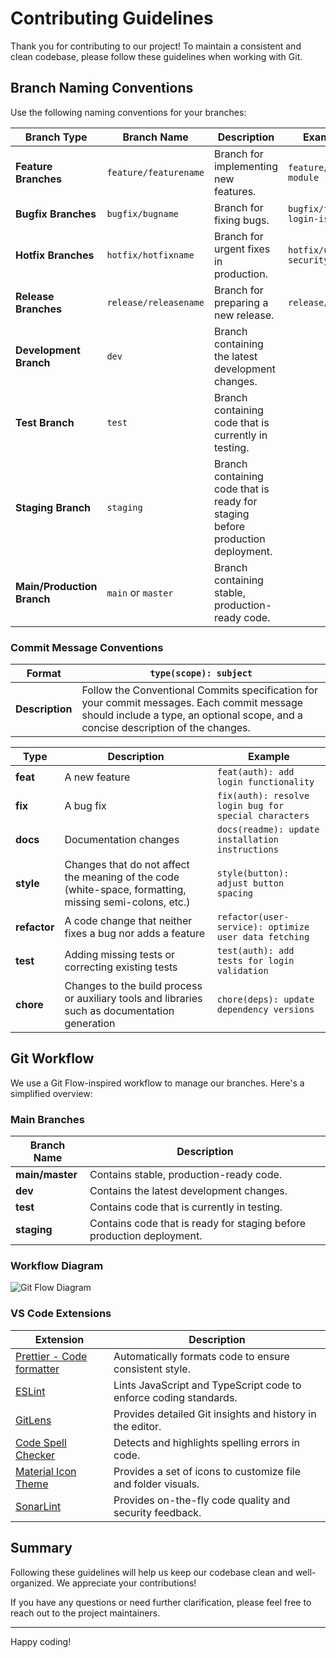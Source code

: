# Contributing Guidelines

Thank you for contributing to our project! To maintain a consistent and clean codebase, please follow these guidelines when working with Git.

## Branch Naming Conventions

Use the following naming conventions for your branches:

| **Branch Type**         | **Branch Name**            | **Description**                                  | **Example**                   |
|-------------------------|----------------------------|--------------------------------------------------|-------------------------------|
| **Feature Branches**    | `feature/featurename`     | Branch for implementing new features.            | `feature/pwm-module`          |
| **Bugfix Branches**     | `bugfix/bugname`           | Branch for fixing bugs.                          | `bugfix/fix-login-issue`      |
| **Hotfix Branches**     | `hotfix/hotfixname`        | Branch for urgent fixes in production.           | `hotfix/urgent-security-fix`  |
| **Release Branches**    | `release/releasename`      | Branch for preparing a new release.              | `release/v1.2.0`              |
| **Development Branch**  | `dev`                  | Branch containing the latest development changes.|                               |
| **Test Branch**         | `test`                     | Branch containing code that is currently in testing.|                           |
| **Staging Branch**      | `staging`                  | Branch containing code that is ready for staging before production deployment.|  |
| **Main/Production Branch**| `main` or `master`      | Branch containing stable, production-ready code. |                               |


### Commit Message Conventions

| **Format**                   | `type(scope): subject`                                                                                          |
|------------------------------|-----------------------------------------------------------------------------------------------------------------|
| **Description**              | Follow the Conventional Commits specification for your commit messages. Each commit message should include a type, an optional scope, and a concise description of the changes. |

| **Type**       | **Description**                                                                                                                   | **Example**                                        |
|----------------|-----------------------------------------------------------------------------------------------------------------------------------|----------------------------------------------------|
| **feat**       | A new feature                                                                                                                     | `feat(auth): add login functionality`              |
| **fix**        | A bug fix                                                                                                                          | `fix(auth): resolve login bug for special characters` |
| **docs**       | Documentation changes                                                                                                             | `docs(readme): update installation instructions`   |
| **style**      | Changes that do not affect the meaning of the code (white-space, formatting, missing semi-colons, etc.)                           | `style(button): adjust button spacing`             |
| **refactor**   | A code change that neither fixes a bug nor adds a feature                                                                          | `refactor(user-service): optimize user data fetching` |
| **test**       | Adding missing tests or correcting existing tests                                                                                 | `test(auth): add tests for login validation`       |
| **chore**      | Changes to the build process or auxiliary tools and libraries such as documentation generation                                     | `chore(deps): update dependency versions`          |


## Git Workflow

We use a Git Flow-inspired workflow to manage our branches. Here's a simplified overview:


### Main Branches

| **Branch Name** | **Description**                                                      |
|-----------------|----------------------------------------------------------------------|
| **main/master**        | Contains stable, production-ready code.                              |
| **dev**         | Contains the latest development changes.                             |
| **test**        | Contains code that is currently in testing.                          |
| **staging**     | Contains code that is ready for staging before production deployment. |


### Workflow Diagram
![Git Flow Diagram](https://miro.medium.com/v2/resize:fit:1400/format:webp/1*9yJY7fyscWFUVRqnx0BM6A.png)



### VS Code Extensions

| **Extension**                               | **Description**                                           |
|---------------------------------------------|-----------------------------------------------------------|
| [Prettier - Code formatter](https://marketplace.visualstudio.com/items?itemName=esbenp.prettier-vscode)               | Automatically formats code to ensure consistent style.    |
| [ESLint](https://marketplace.visualstudio.com/items?itemName=dbaeumer.vscode-eslint)                                  | Lints JavaScript and TypeScript code to enforce coding standards. |
| [GitLens](https://marketplace.visualstudio.com/items?itemName=eamodio.gitlens)                                 | Provides detailed Git insights and history in the editor. |
| [Code Spell Checker](https://marketplace.visualstudio.com/items?itemName=streetsidesoftware.code-spell-checker)      | Detects and highlights spelling errors in code.    
| [Material Icon Theme](https://marketplace.visualstudio.com/items?itemName=PKief.material-icon-theme)                | Provides a set of icons to customize file and folder visuals. |
| [SonarLint](https://marketplace.visualstudio.com/items?itemName=SonarSource.sonarlint-vscode)                     | Provides on-the-fly code quality and security feedback.    |


## Summary

Following these guidelines will help us keep our codebase clean and well-organized. We appreciate your contributions!

If you have any questions or need further clarification, please feel free to reach out to the project maintainers.

---

Happy coding!
